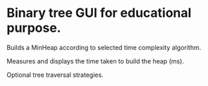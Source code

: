 # Binary tree GUI for educational purpose.
Builds a MinHeap according to selected time complexity algorithm. 

Measures and displays the time taken to build the heap (ms).

Optional tree traversal strategies.
